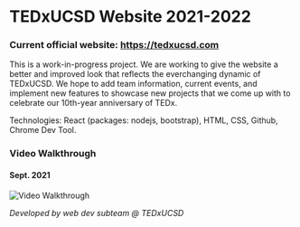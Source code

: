 # TEDxUCSD Website 2021-2022

### Current official website: https://tedxucsd.com

This is a work-in-progress project. We are working to give the website a better and improved look that reflects the everchanging dynamic of TEDxUCSD. We hope to add team information, current events, and implement new features to showcase new projects that we come up with to celebrate our 10th-year anniversary of TEDx. 

Technologies: React (packages: nodejs, bootstrap), HTML, CSS, Github, Chrome Dev Tool. 

### Video Walkthrough 

#### Sept. 2021
<img src="walkthrough.gif" title='Video Walkthrough' width='' alt='Video Walkthrough' />


*Developed by web dev subteam @ TEDxUCSD*
